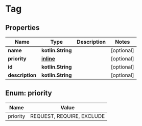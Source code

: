 
# Tag

## Properties
Name | Type | Description | Notes
------------ | ------------- | ------------- | -------------
**name** | **kotlin.String** |  |  [optional]
**priority** | [**inline**](#Priority) |  |  [optional]
**id** | **kotlin.String** |  |  [optional]
**description** | **kotlin.String** |  |  [optional]


<a name="Priority"></a>
## Enum: priority
Name | Value
---- | -----
priority | REQUEST, REQUIRE, EXCLUDE



